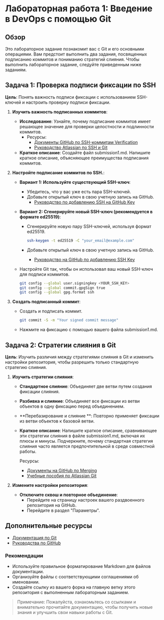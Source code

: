 # Лабораторная работа 1: Введение в DevOps с помощью Git

## Обзор

Это лабораторное задание познакомит вас с Git и его основными операциями. Вам предстоит выполнить два задания, посвященных подписанию коммитов и пониманию стратегий слияния. Чтобы выполнить лабораторное задание, следуйте приведенным ниже заданиям.

## Задача 1: Проверка подписи фиксации по SSH

**Цель**: Понять важность подписи фиксации с использованием SSH-ключей и настроить проверку подписи фиксации.

1. **Изучить важность подписанных коммитов**:
   - **Исследование**: Узнайте, почему подписание коммитов имеет решающее значение для проверки целостности и подлинности коммитов.
     - Ресурсы:
       - [Документы GitHub по SSH-коммитам Verification](https://docs.github.com/en/authentication/managing-commit-signature-verification/about-commit-signature-verification)
       - [Руководство Atlassian по SSH и Git](https://confluence.atlassian.com/bitbucketserver/sign-commits-and-tags-with-ssh-keys-1305971205.html)
   - **Краткое описание**: Создайте файл submission1.md. Напишите краткое описание, объясняющее преимущества подписания коммитов.

2. **Настройте подписание коммитов по SSH.**:
   - **Вариант 1: Используйте существующий SSH-ключ**:
     - Убедитесь, что у вас уже есть пара SSH-ключей.
     - Добавьте открытый ключ в свою учетную запись на GitHub.
       - [Руководство по добавлению SSH на GitHub Key](https://docs.github.com/en/authentication/connecting-to-github-with-ssh/adding-a-new-ssh-key-to-your-github-account)

   - **Вариант 2: Сгенерируйте новый SSH-ключ (рекомендуется в формате ed25519)**:
     - Сгенерируйте новую пару SSH-ключей, используя формат ed25519.

       ```sh
       ssh-keygen -t ed25519 -C "your_email@example.com"
       ```

     - Добавьте открытый ключ в свою учетную запись на GitHub.
       - [Руководство на GitHub по добавлению SSH Key](https://docs.github.com/en/authentication/connecting-to-github-with-ssh/adding-a-new-ssh-key-to-your-github-account)

   - Настройте Git так, чтобы он использовал ваш новый SSH-ключ для подписи коммитов.

      ```sh
     git config --global user.signingkey <YOUR_SSH_KEY>
     git config --global commit.gpgSign true
     git config --global gpg.format ssh
     ```

3. **Создать подписанный коммит**:
   - Создать и подписать коммит.

     ```sh
     git commit -S -m "Your signed commit message"
     ```

   - Нажмите на фиксацию с помощью вашего файла submission1.md.

## Задача 2: Стратегии слияния в Git

**Цель**: Изучить различия между стратегиями слияния в Git и изменить настройки репозитория, чтобы разрешить только стандартную стратегию слияния.

1. **Изучить стратегии слияния**:
   - **Стандартное слияние**: Объединяет две ветви путем создания фиксации слияния.
   - **Разбивка и слияние**: Объединяет все фиксации из ветви объектов в одну фиксацию перед объединением.
   - **Перебазирование и слияние **: Повторно применяет фиксации из ветви объектов к базовой ветви.
   - **Краткое описание**: Напишите краткое описание, сравнивающее эти стратегии слияния в файле submission1.md, включая их плюсы и минусы. Подчеркните, почему стандартная стратегия слияния часто является предпочтительной в среде совместной работы.

     Ресурсы:
     - [Документы на GitHub по Merging](https://docs.github.com/en/pull-requests/collaborating-with-issues-and-pull-requests/about-pull-request-merge-squash-and-rebase)
     - [Учебные пособия по Atlassian Git](https://www.atlassian.com/git/tutorials/using-branches/merge-strategy)

2. **Измените настройки репозитория**:
   - **Отключите сквош и повторное объединение**:
     - Перейдите на страницу настроек вашего раздвоенного репозитория на GitHub.
     - Перейдите в раздел "Параметры".

## Дополнительные ресурсы

- [Документация по Git](https://git-scm.com/doc)
- [Руководства по GitHub](https://guides.github.com/)

### Рекомендации

- Используйте правильное форматирование Markdown для файлов документации.
- Организуйте файлы с соответствующими соглашениями об именовании.
- Создайте ссылку из вашего форка на главную ветку этого репозитория с выполненным лабораторным заданием.

> Примечание: Пожалуйста, ознакомьтесь со ссылками и внимательно прочитайте документацию, чтобы получить новые знания и улучшить свои навыки работы с Git.
